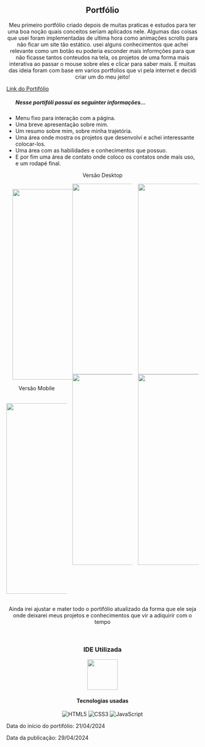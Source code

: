﻿﻿﻿<h2 align="center">Portfólio</h2>

<p align="center">Meu primeiro portfólio criado depois de muitas praticas e estudos para ter uma boa noção quais conceitos seriam aplicados nele. Algumas das coisas que usei foram implementadas de ultima hora como animações scrolls para não ficar um site tão estático. usei alguns conhecimentos que achei relevante como um botão eu poderia esconder mais informções para que não ficasse tantos conteudos na tela, os projetos de uma forma mais interativa ao passar o mouse sobre eles e clicar para saber mais. E muitas das ideia foram com base em varios portfolios que vi pela internet e decidi criar um do meu jeito!</p>

<a href="https://deividsonhenrique.github.io/portfolio-Deividson/" target="_blank">Link do Portifólio</a>

<ul>
<h5>Nesse portifóli possui as seguinter informações...</h5>
<li>Menu fixo para interação com a página.</li>
<li>Uma breve apresentação sobre mim.</li>
<li>Um resumo sobre mim, sobre minha trajetória.</li>
<li>Uma área onde mostra os projetos que desenvolvi e achei interessante colocar-los.</li>
<li>Uma área com as habilidades e conhecimentos que possuo.</li>
<li>E por fim uma área de contato onde coloco os contatos onde mais uso, e um rodapé final.</li>
</ul>

<div></div>
<p align="center">Versão Desktop</P>
<div align="center" style="columns: 3;">
<p align="center"><img style="margin-left: 16px" height="500" src="https://github.com/DeividsonHenrique/portfolio-Deividson/assets/109252541/abd3f7bb-9386-40e1-a35b-7dc2886333ee"></p>
         <p align="center">Versão Mobile</p>
          <br>
<img height="500" src="https://github.com/DeividsonHenrique/Login/assets/109252541/243994dd-464d-4b91-804d-a30d86f564ea">
<img height="500" src="https://github.com/DeividsonHenrique/Login/assets/109252541/cdd5b447-90ca-4799-af07-b397650d8f12">
<img height="500" src="https://github.com/DeividsonHenrique/Login/assets/109252541/0b2a9f33-9493-4bc6-af03-5bc5eb2b4d73">
<img height="500" src="https://github.com/DeividsonHenrique/Login/assets/109252541/3e421edb-c672-4184-955b-9dc105c36df9">
<img height="500" src="https://github.com/DeividsonHenrique/Login/assets/109252541/df61c16f-14ee-4113-9dd0-3fe8a28bbe11">
</div>

<br>
<p align="center">Ainda irei ajustar e mater todo o portifólio atualizado da forma que ele seja onde deixarei meus projetos e conhecimentos que vir a adiquirir com o tempo</p>
<br>

<h3 align="center">IDE Utilizada</h3>

<p align="center">
<img height="80" src="https://cdn.jsdelivr.net/gh/devicons/devicon@latest/icons/vscode/vscode-original-wordmark.svg">
</p>       

<h4 align="center">Tecnologias usadas</h4>

<div align="center">

![HTML5](https://img.shields.io/badge/html5-%23E34F26.svg?style=for-the-badge&logo=html5&logoColor=white) ![CSS3](https://img.shields.io/badge/css3-%231572B6.svg?style=for-the-badge&logo=css3&logoColor=white) ![JavaScript](https://img.shields.io/badge/javascript-%23323330.svg?style=for-the-badge&logo=javascript&logoColor=%23F7DF1E)

</div>

<p>Data do início do portifólio: 21/04/2024</p> 
<p>Data da publicação: 29/04/2024</p>
